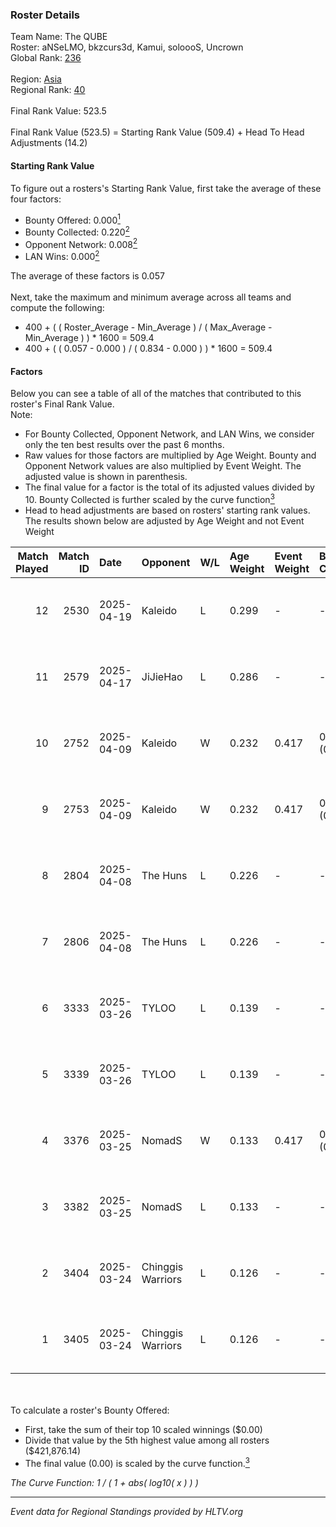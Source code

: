 ### Roster Details<br />
Team Name: The QUBE<br />
Roster: aNSeLMO, bkzcurs3d, Kamui, soloooS, Uncrown<br />
Global Rank: [236](../../standings_global_2025_09_01.md)<br />
<br />
Region: [Asia]( ../../standings_asia_2025_09_01.md)<br />
Regional Rank: [40]( ../../standings_asia_2025_09_01.md)<br />
<br />
Final Rank Value:  523.5<br />
<br />
Final Rank Value (523.5) = Starting Rank Value (509.4) + Head To Head Adjustments (14.2)<br />

#### Starting Rank Value<br />
To figure out a rosters's Starting Rank Value, first take the average of these four factors:<br />
- Bounty Offered: 0.000[<sup>1</sup>](#table2)
- Bounty Collected: 0.220[<sup>2</sup>](#table1)
- Opponent Network: 0.008[<sup>2</sup>](#table1)
- LAN Wins: 0.000[<sup>2</sup>](#table1)

The average of these factors is 0.057<br />
<br />
Next, take the maximum and minimum average across all teams and compute the following:<br />
- 400 + ( ( Roster_Average - Min_Average ) / ( Max_Average - Min_Average ) ) * 1600 = 509.4
- 400 + ( ( 0.057 - 0.000 ) / ( 0.834 - 0.000 ) ) * 1600 = 509.4


#### Factors<br />
Below you can see a table of all of the matches that contributed to this roster's Final Rank Value.<br />
Note:<br />

- For Bounty Collected, Opponent Network, and LAN Wins, we consider only the ten best results over the past 6 months.
- Raw values for those factors are multiplied by Age Weight. Bounty and Opponent Network values are also multiplied by Event Weight. The adjusted value is shown in parenthesis.
- The final value for a factor is the total of its adjusted values divided by 10. Bounty Collected is further scaled by the curve function[<sup>3</sup>](#curveFunction)
- Head to head adjustments are based on rosters' starting rank values. The results shown below are adjusted by Age Weight and not Event Weight
<span id="table1"></span><br />


| Match Played | Match ID | Date       | Opponent          | W/L | Age Weight | Event Weight | Bounty Collected | Opponent Network | LAN Wins  | H2H Adj. | Roster                                      |
| -: | -: | :- | :- | :- | :- | :- | :- | :- | :- | -: | :- |
|           12 |     2530 | 2025-04-19 | Kaleido           | L   | 0.299      | -            | -                | -                | -         |    -0.79 | bkzcurs3d, faline, Kamui, soloooS, Uncrown  |
|           11 |     2579 | 2025-04-17 | JiJieHao          | L   | 0.286      | -            | -                | -                | -         |    -0.64 | bkzcurs3d, faline, Kamui, soloooS, Uncrown  |
|           10 |     2752 | 2025-04-09 | Kaleido           | W   | 0.232      | 0.417        | 0.011 (0.001)    | 0.317 (0.031)    | 0 (0.000) |     6.76 | aNSeLMO, bkzcurs3d, Kamui, soloooS, Uncrown |
|            9 |     2753 | 2025-04-09 | Kaleido           | W   | 0.232      | 0.417        | 0.011 (0.001)    | 0.317 (0.031)    | 0 (0.000) |     6.79 | aNSeLMO, bkzcurs3d, Kamui, soloooS, Uncrown |
|            8 |     2804 | 2025-04-08 | The Huns          | L   | 0.226      | -            | -                | -                | -         |    -0.20 | aNSeLMO, bkzcurs3d, Kamui, soloooS, Uncrown |
|            7 |     2806 | 2025-04-08 | The Huns          | L   | 0.226      | -            | -                | -                | -         |    -0.20 | aNSeLMO, bkzcurs3d, Kamui, soloooS, Uncrown |
|            6 |     3333 | 2025-03-26 | TYLOO             | L   | 0.139      | -            | -                | -                | -         |    -0.00 | aNSeLMO, bkzcurs3d, Kamui, soloooS, Uncrown |
|            5 |     3339 | 2025-03-26 | TYLOO             | L   | 0.139      | -            | -                | -                | -         |    -0.00 | aNSeLMO, bkzcurs3d, Kamui, soloooS, Uncrown |
|            4 |     3376 | 2025-03-25 | NomadS            | W   | 0.133      | 0.417        | 0.013 (0.001)    | 0.352 (0.019)    | 0 (0.000) |     3.46 | aNSeLMO, bkzcurs3d, Kamui, soloooS, Uncrown |
|            3 |     3382 | 2025-03-25 | NomadS            | L   | 0.133      | -            | -                | -                | -         |    -0.72 | aNSeLMO, bkzcurs3d, Kamui, soloooS, Uncrown |
|            2 |     3404 | 2025-03-24 | Chinggis Warriors | L   | 0.126      | -            | -                | -                | -         |    -0.14 | aNSeLMO, bkzcurs3d, Kamui, soloooS, Uncrown |
|            1 |     3405 | 2025-03-24 | Chinggis Warriors | L   | 0.126      | -            | -                | -                | -         |    -0.14 | aNSeLMO, bkzcurs3d, Kamui, soloooS, Uncrown |

<br />
<span id="table2"></span><br />
To calculate a roster's Bounty Offered:<br />

- First, take the sum of their top 10 scaled winnings ($0.00)
- Divide that value by the 5th highest value among all rosters ($421,876.14)
- The final value (0.00) is scaled by the curve function.[<sup>3</sup>](#curveFunction)

<span id="curveFunction"></span>_The Curve Function: 1 / ( 1 + abs( log10( x ) ) )_<br />

---
_Event data for Regional Standings provided by HLTV.org_<br />
